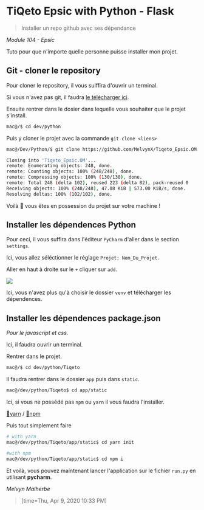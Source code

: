 # TiQeto Epsic with Python - Flask

> Installer un repo github avec ses dépendance

*Module 104 - Epsic*

Tuto pour que n'importe quelle personne puisse installer mon projet.


## Git - cloner le repository

Pour cloner le repository, il vous suiffira d'ouvrir un terminal.

Si vous n'avez pas git, il faudra [le télécharger ici](https://git-scm.com/).

Ensuite rentrer dans le dosier dans lequelle vous souhaiter que le projet s'install.
```bash
mac@/$ cd dev/python
```
Puis y cloner le projet avec la commande `git clone <liens>`
```bash
mac@/Dev/Python/$ git clone https://github.com/MelvynX/Tiqeto_Epsic.OM.git

Cloning into 'Tiqeto_Epsic.OM'...
remote: Enumerating objects: 248, done.
remote: Counting objects: 100% (248/248), done.
remote: Compressing objects: 100% (130/130), done.
remote: Total 248 (delta 102), reused 223 (delta 82), pack-reused 0
Receiving objects: 100% (248/248), 47.08 KiB | 573.00 KiB/s, done.
Resolving deltas: 100% (102/102), done.
```

Voilà 🤩 vous êtes en possession du projet sur votre machine !


## Installer les dépendences Python

Pour ceci, il vous suffira dans l'éditeur `PyCharm` d'aller dans le section `settings`.

Ici, vous allez séléctionner le réglage `Projet: Nom_Du_Projet`.

Aller en haut à droite sur le `+` cliquer sur `add`.

![](https://i.imgur.com/H6xm15r.png)

Ici, vous n'avez plus qu'à choisir le dossier `venv` et télécharger les dépendences.

## Installer les dépendences package.json
*Pour le javascript et css.*

Ici, il faudra ouvrir un terminal.

Rentrer dans le projet.
```bash
mac@/$ cd dev/python/Tiqeto
```
Il faudra rentrer dans le dossier `app` puis dans `static`.
```bash
mac@/dev/python/Tiqeto$ cd app/static
```
Ici, si vous ne possédé pas `npm` ou `yarn` il vous faudra l'installer.

[🐳yarn](https://yarnpkg.com/) / [🦀npm](https://www.npmjs.com/)

Puis tout simplement faire
```bash
# with yarn
mac@/dev/python/Tiqeto/app/static$ cd yarn init

#with npm
mac@/dev/python/Tiqeto/app/static$ cd npm i
```

Et voilà, vous pouvez maintenant lancer l'application sur le fichier `run.py` en utilisant **pycharm**.

*Melvyn Malherbe*

> [time=Thu, Apr 9, 2020 10:33 PM]
